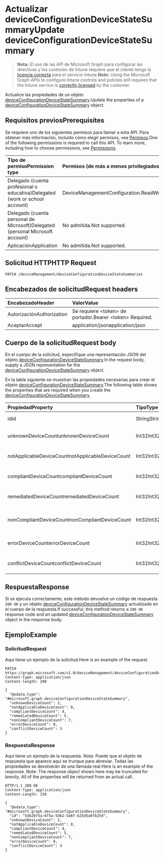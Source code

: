 # <a name="update-deviceconfigurationdevicestatesummary"></a><span data-ttu-id="67efe-101">Actualizar deviceConfigurationDeviceStateSummary</span><span class="sxs-lookup"><span data-stu-id="67efe-101">Update deviceConfigurationDeviceStateSummary</span></span>

> <span data-ttu-id="67efe-102">**Nota:** El uso de las API de Microsoft Graph para configurar las directivas y los controles de Intune requiere que el cliente tenga la [licencia correcta](https://go.microsoft.com/fwlink/?linkid=839381) para el servicio Intune.</span><span class="sxs-lookup"><span data-stu-id="67efe-102">**Note:** Using the Microsoft Graph APIs to configure Intune controls and policies still requires that the Intune service is [correctly licensed](https://go.microsoft.com/fwlink/?linkid=839381) by the customer.</span></span>

<span data-ttu-id="67efe-103">Actualice las propiedades de un objeto [deviceConfigurationDeviceStateSummary](../resources/intune_deviceconfig_deviceconfigurationdevicestatesummary.md).</span><span class="sxs-lookup"><span data-stu-id="67efe-103">Update the properties of a [deviceConfigurationDeviceStateSummary](../resources/intune_deviceconfig_deviceconfigurationdevicestatesummary.md) object.</span></span>
## <a name="prerequisites"></a><span data-ttu-id="67efe-104">Requisitos previos</span><span class="sxs-lookup"><span data-stu-id="67efe-104">Prerequisites</span></span>
<span data-ttu-id="67efe-p101">Se requiere uno de los siguientes permisos para llamar a esta API. Para obtener más información, incluido cómo elegir permisos, vea [Permisos](../../../concepts/permissions_reference.md).</span><span class="sxs-lookup"><span data-stu-id="67efe-p101">One of the following permissions is required to call this API. To learn more, including how to choose permissions, see [Permissions](../../../concepts/permissions_reference.md).</span></span>

|<span data-ttu-id="67efe-107">Tipo de permiso</span><span class="sxs-lookup"><span data-stu-id="67efe-107">Permission type</span></span>|<span data-ttu-id="67efe-108">Permisos (de más a menos privilegiados)</span><span class="sxs-lookup"><span data-stu-id="67efe-108">Permissions (from most to least privileged)</span></span>|
|:---|:---|
|<span data-ttu-id="67efe-109">Delegado (cuenta profesional o educativa)</span><span class="sxs-lookup"><span data-stu-id="67efe-109">Delegated (work or school account)</span></span>|<span data-ttu-id="67efe-110">DeviceManagementConfiguration.ReadWrite.All</span><span class="sxs-lookup"><span data-stu-id="67efe-110">DeviceManagementConfiguration.ReadWrite.All</span></span>|
|<span data-ttu-id="67efe-111">Delegado (cuenta personal de Microsoft)</span><span class="sxs-lookup"><span data-stu-id="67efe-111">Delegated (personal Microsoft account)</span></span>|<span data-ttu-id="67efe-112">No admitida.</span><span class="sxs-lookup"><span data-stu-id="67efe-112">Not supported.</span></span>|
|<span data-ttu-id="67efe-113">Aplicación</span><span class="sxs-lookup"><span data-stu-id="67efe-113">Application</span></span>|<span data-ttu-id="67efe-114">No admitida.</span><span class="sxs-lookup"><span data-stu-id="67efe-114">Not supported.</span></span>|

## <a name="http-request"></a><span data-ttu-id="67efe-115">Solicitud HTTP</span><span class="sxs-lookup"><span data-stu-id="67efe-115">HTTP Request</span></span>
<!-- {
  "blockType": "ignored"
}
-->
``` http
PATCH /deviceManagement/deviceConfigurationDeviceStateSummaries
```

## <a name="request-headers"></a><span data-ttu-id="67efe-116">Encabezados de solicitud</span><span class="sxs-lookup"><span data-stu-id="67efe-116">Request headers</span></span>
|<span data-ttu-id="67efe-117">Encabezado</span><span class="sxs-lookup"><span data-stu-id="67efe-117">Header</span></span>|<span data-ttu-id="67efe-118">Valor</span><span class="sxs-lookup"><span data-stu-id="67efe-118">Value</span></span>|
|:---|:---|
|<span data-ttu-id="67efe-119">Autorización</span><span class="sxs-lookup"><span data-stu-id="67efe-119">Authorization</span></span>|<span data-ttu-id="67efe-120">Se requiere &lt;token&gt; de portador.</span><span class="sxs-lookup"><span data-stu-id="67efe-120">Bearer &lt;token&gt; Required.</span></span>|
|<span data-ttu-id="67efe-121">Aceptar</span><span class="sxs-lookup"><span data-stu-id="67efe-121">Accept</span></span>|<span data-ttu-id="67efe-122">application/json</span><span class="sxs-lookup"><span data-stu-id="67efe-122">application/json</span></span>|

## <a name="request-body"></a><span data-ttu-id="67efe-123">Cuerpo de la solicitud</span><span class="sxs-lookup"><span data-stu-id="67efe-123">Request body</span></span>
<span data-ttu-id="67efe-124">En el cuerpo de la solicitud, especifique una representación JSON del objeto [deviceConfigurationDeviceStateSummary](../resources/intune_deviceconfig_deviceconfigurationdevicestatesummary.md).</span><span class="sxs-lookup"><span data-stu-id="67efe-124">In the request body, supply a JSON representation for the [deviceConfigurationDeviceStateSummary](../resources/intune_deviceconfig_deviceconfigurationdevicestatesummary.md) object.</span></span>

<span data-ttu-id="67efe-125">En la tabla siguiente se muestran las propiedades necesarias para crear el objeto [deviceConfigurationDeviceStateSummary](../resources/intune_deviceconfig_deviceconfigurationdevicestatesummary.md).</span><span class="sxs-lookup"><span data-stu-id="67efe-125">The following table shows the properties that are required when you create the [deviceConfigurationDeviceStateSummary](../resources/intune_deviceconfig_deviceconfigurationdevicestatesummary.md).</span></span>

|<span data-ttu-id="67efe-126">Propiedad</span><span class="sxs-lookup"><span data-stu-id="67efe-126">Property</span></span>|<span data-ttu-id="67efe-127">Tipo</span><span class="sxs-lookup"><span data-stu-id="67efe-127">Type</span></span>|<span data-ttu-id="67efe-128">Descripción</span><span class="sxs-lookup"><span data-stu-id="67efe-128">Description</span></span>|
|:---|:---|:---|
|<span data-ttu-id="67efe-129">id</span><span class="sxs-lookup"><span data-stu-id="67efe-129">id</span></span>|<span data-ttu-id="67efe-130">String</span><span class="sxs-lookup"><span data-stu-id="67efe-130">String</span></span>|<span data-ttu-id="67efe-131">Clave de la entidad.</span><span class="sxs-lookup"><span data-stu-id="67efe-131">Key of the entity.</span></span>|
|<span data-ttu-id="67efe-132">unknownDeviceCount</span><span class="sxs-lookup"><span data-stu-id="67efe-132">unknownDeviceCount</span></span>|<span data-ttu-id="67efe-133">Int32</span><span class="sxs-lookup"><span data-stu-id="67efe-133">Int32</span></span>|<span data-ttu-id="67efe-134">Número de dispositivos desconocidos</span><span class="sxs-lookup"><span data-stu-id="67efe-134">Number of unknown devices</span></span>|
|<span data-ttu-id="67efe-135">notApplicableDeviceCount</span><span class="sxs-lookup"><span data-stu-id="67efe-135">notApplicableDeviceCount</span></span>|<span data-ttu-id="67efe-136">Int32</span><span class="sxs-lookup"><span data-stu-id="67efe-136">Int32</span></span>|<span data-ttu-id="67efe-137">Número de dispositivos no aplicables</span><span class="sxs-lookup"><span data-stu-id="67efe-137">Number of not applicable devices</span></span>|
|<span data-ttu-id="67efe-138">compliantDeviceCount</span><span class="sxs-lookup"><span data-stu-id="67efe-138">compliantDeviceCount</span></span>|<span data-ttu-id="67efe-139">Int32</span><span class="sxs-lookup"><span data-stu-id="67efe-139">Int32</span></span>|<span data-ttu-id="67efe-140">Número de dispositivos compatibles</span><span class="sxs-lookup"><span data-stu-id="67efe-140">Number of compliant devices</span></span>|
|<span data-ttu-id="67efe-141">remediatedDeviceCount</span><span class="sxs-lookup"><span data-stu-id="67efe-141">remediatedDeviceCount</span></span>|<span data-ttu-id="67efe-142">Int32</span><span class="sxs-lookup"><span data-stu-id="67efe-142">Int32</span></span>|<span data-ttu-id="67efe-143">Número de dispositivos corregidos</span><span class="sxs-lookup"><span data-stu-id="67efe-143">Number of remediated devices</span></span>|
|<span data-ttu-id="67efe-144">nonCompliantDeviceCount</span><span class="sxs-lookup"><span data-stu-id="67efe-144">nonCompliantDeviceCount</span></span>|<span data-ttu-id="67efe-145">Int32</span><span class="sxs-lookup"><span data-stu-id="67efe-145">Int32</span></span>|<span data-ttu-id="67efe-146">Número de dispositivos no compatibles</span><span class="sxs-lookup"><span data-stu-id="67efe-146">Number of NonCompliant devices</span></span>|
|<span data-ttu-id="67efe-147">errorDeviceCount</span><span class="sxs-lookup"><span data-stu-id="67efe-147">errorDeviceCount</span></span>|<span data-ttu-id="67efe-148">Int32</span><span class="sxs-lookup"><span data-stu-id="67efe-148">Int32</span></span>|<span data-ttu-id="67efe-149">Número de dispositivos con error</span><span class="sxs-lookup"><span data-stu-id="67efe-149">Number of error devices</span></span>|
|<span data-ttu-id="67efe-150">conflictDeviceCount</span><span class="sxs-lookup"><span data-stu-id="67efe-150">conflictDeviceCount</span></span>|<span data-ttu-id="67efe-151">Int32</span><span class="sxs-lookup"><span data-stu-id="67efe-151">Int32</span></span>|<span data-ttu-id="67efe-152">Número de dispositivos en conflicto</span><span class="sxs-lookup"><span data-stu-id="67efe-152">Number of conflict devices</span></span>|



## <a name="response"></a><span data-ttu-id="67efe-153">Respuesta</span><span class="sxs-lookup"><span data-stu-id="67efe-153">Response</span></span>
<span data-ttu-id="67efe-154">Si se ejecuta correctamente, este método devuelve un código de respuesta `200 OK` y un objeto [deviceConfigurationDeviceStateSummary](../resources/intune_deviceconfig_deviceconfigurationdevicestatesummary.md) actualizado en el cuerpo de la respuesta.</span><span class="sxs-lookup"><span data-stu-id="67efe-154">If successful, this method returns a `200 OK` response code and an updated [deviceConfigurationDeviceStateSummary](../resources/intune_deviceconfig_deviceconfigurationdevicestatesummary.md) object in the response body.</span></span>

## <a name="example"></a><span data-ttu-id="67efe-155">Ejemplo</span><span class="sxs-lookup"><span data-stu-id="67efe-155">Example</span></span>
### <a name="request"></a><span data-ttu-id="67efe-156">Solicitud</span><span class="sxs-lookup"><span data-stu-id="67efe-156">Request</span></span>
<span data-ttu-id="67efe-157">Aquí tiene un ejemplo de la solicitud.</span><span class="sxs-lookup"><span data-stu-id="67efe-157">Here is an example of the request.</span></span>
``` http
PATCH https://graph.microsoft.com/v1.0/deviceManagement/deviceConfigurationDeviceStateSummaries
Content-type: application/json
Content-length: 290

{
  "@odata.type": "#microsoft.graph.deviceConfigurationDeviceStateSummary",
  "unknownDeviceCount": 2,
  "notApplicableDeviceCount": 8,
  "compliantDeviceCount": 4,
  "remediatedDeviceCount": 5,
  "nonCompliantDeviceCount": 7,
  "errorDeviceCount": 0,
  "conflictDeviceCount": 3
}
```

### <a name="response"></a><span data-ttu-id="67efe-158">Respuesta</span><span class="sxs-lookup"><span data-stu-id="67efe-158">Response</span></span>
<span data-ttu-id="67efe-p102">Aquí tiene un ejemplo de la respuesta. Nota: Puede que el objeto de respuesta que aparece aquí se trunque para abreviar. Todas las propiedades se devolverán de una llamada real.</span><span class="sxs-lookup"><span data-stu-id="67efe-p102">Here is an example of the response. Note: The response object shown here may be truncated for brevity. All of the properties will be returned from an actual call.</span></span>
``` http
HTTP/1.1 200 OK
Content-Type: application/json
Content-Length: 339

{
  "@odata.type": "#microsoft.graph.deviceConfigurationDeviceStateSummary",
  "id": "5db26f5a-6f5a-5db2-5a6f-b25d5a6fb25d",
  "unknownDeviceCount": 2,
  "notApplicableDeviceCount": 8,
  "compliantDeviceCount": 4,
  "remediatedDeviceCount": 5,
  "nonCompliantDeviceCount": 7,
  "errorDeviceCount": 0,
  "conflictDeviceCount": 3
}
```



